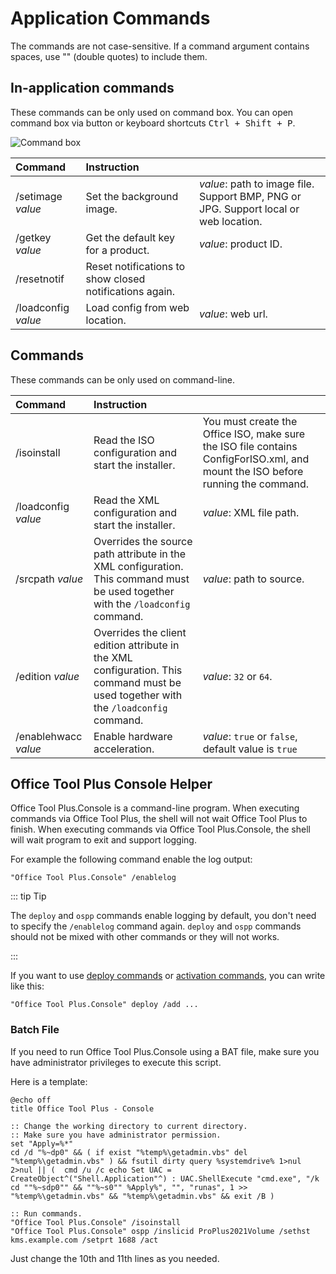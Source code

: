 # Application Commands

The commands are not case-sensitive. If a command argument contains spaces, use "" (double quotes) to include them.

## In-application commands

These commands can be only used on command box. You can open command box via button or keyboard shortcuts <kbd>Ctrl + Shift + P</kbd>.

![Command box](/images/en-us/command-box.png)

| Command | Instruction |  |
| :-- | :-- | :-- |
| /setimage *value* | Set the background image. | *value*: path to image file. Support BMP, PNG or JPG. Support local or web location. |
| /getkey *value* | Get the default key for a product. | *value*: product ID. |
| /resetnotif | Reset notifications to show closed notifications again. | |
| /loadconfig *value* | Load config from web location. | *value*: web url. |

## Commands

These commands can be only used on command-line.

| Command | Instruction |  |
| :-- | :-- | :-- |
| /isoinstall | Read the ISO configuration and start the installer. | You must create the Office ISO, make sure the ISO file contains ConfigForISO.xml, and mount the ISO before running the command. |
| /loadconfig *value* | Read the XML configuration and start the installer. | *value*: XML file path. |
| /srcpath *value* | Overrides the source path attribute in the XML configuration. This command must be used together with the `/loadconfig` command. | *value*: path to source. |
| /edition *value* | Overrides the client edition attribute in the XML configuration. This command must be used together with the `/loadconfig` command. | *value*: `32` or `64`. |
| /enablehwacc *value* | Enable hardware acceleration. | *value*: `true` or `false`, default value is `true` |

## Office Tool Plus Console Helper

Office Tool Plus.Console is a command-line program. When executing commands via Office Tool Plus, the shell will not wait Office Tool Plus to finish. When executing commands via Office Tool Plus.Console, the shell will wait program to exit and support logging.

For example the following command enable the log output:

``` batch
"Office Tool Plus.Console" /enablelog
```

::: tip Tip

The `deploy` and `ospp` commands enable logging by default, you don't need to specify the `/enablelog` command again. `deploy` and `ospp` commands should not be mixed with other commands or they will not works.

:::

If you want to use [deploy commands](deploy.md) or [activation commands](activate.md), you can write like this:

``` batch
"Office Tool Plus.Console" deploy /add ...
```

### Batch File

If you need to run Office Tool Plus.Console using a BAT file, make sure you have administrator privileges to execute this script.

Here is a template:

``` batch
@echo off
title Office Tool Plus - Console

:: Change the working directory to current directory.
:: Make sure you have administrator permission.
set "Apply=%*"
cd /d "%~dp0" && ( if exist "%temp%\getadmin.vbs" del "%temp%\getadmin.vbs" ) && fsutil dirty query %systemdrive% 1>nul 2>nul || (  cmd /u /c echo Set UAC = CreateObject^("Shell.Application"^) : UAC.ShellExecute "cmd.exe", "/k cd ""%~sdp0"" && ""%~s0"" %Apply%", "", "runas", 1 >> "%temp%\getadmin.vbs" && "%temp%\getadmin.vbs" && exit /B )

:: Run commands.
"Office Tool Plus.Console" /isoinstall
"Office Tool Plus.Console" ospp /inslicid ProPlus2021Volume /sethst kms.example.com /setprt 1688 /act
```

Just change the 10th and 11th lines as you needed.
